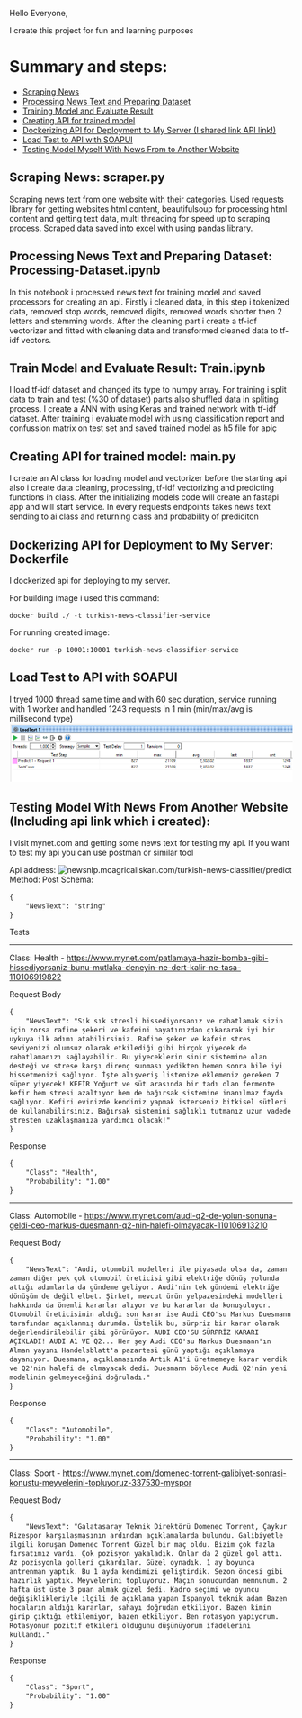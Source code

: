 Hello Everyone,

I create this project for fun and learning purposes

# Summary and steps: 

- [Scraping News](#scraping-news-scraperpy)
- [Processing News Text and Preparing Dataset](#processing-news-text-and-preparing-dataset-processing-datasetipynb)
- [Training Model and Evaluate Result](#train-model-and-evaluate-result-trainipynb)
- [Creating API for trained model](#creating-api-for-trained-model-mainpy)
- [Dockerizing API for Deployment to My Server (I shared link API link!)](#dockerizing-api-for-deployment-to-my-server-dockerfile)
- [Load Test to API with SOAPUI](#load-test-to-api-with-soapui)
- [Testing Model Myself With News From to Another Website](#testing-model-with-news-from-another-website-including-api-link-which-i-created)

## Scraping News: scraper.py
Scraping news text from one website with their categories. Used requests library for getting websites html content, beautifulsoup for processing html content and getting text data, multi threading for speed up to scraping process. Scraped data saved into excel with using pandas library.
## Processing News Text and Preparing Dataset: Processing-Dataset.ipynb
In this notebook i processed news text for training model and saved processors for creating an api. Firstly i cleaned data, in this step i tokenized data, removed stop words, removed digits, removed words shorter then 2 letters and stemming words. After the cleaning part i create a tf-idf vectorizer and fitted with cleaning data and transformed cleaned data to tf-idf vectors.
## Train Model and Evaluate Result: Train.ipynb
I load tf-idf dataset and changed its type to numpy array. For training i split data to train and test (%30 of dataset) parts also shuffled data in spliting process.
I create a ANN with using Keras and trained network with tf-idf dataset. After training i evaluate model with using classification report and confussion matrix on test set and saved trained model as h5 file for apiç
## Creating API for trained model: main.py
I create an AI class for loading model and vectorizer before the starting api also i create data cleaning, processing, tf-idf vectorizing and predicting functions in class.
After the initializing models code will create an fastapi app and will start service. In every requests endpoints takes news text sending to ai class and returning class and probability of prediciton 
## Dockerizing API for Deployment to My Server: Dockerfile
I dockerized api for deploying to my server. 

For building image i used this command:
```
docker build ./ -t turkish-news-classifier-service
```

For running created image: 
```
docker run -p 10001:10001 turkish-news-classifier-service
```

## Load Test to API with SOAPUI
I tryed 1000 thread same time and with 60 sec duration, service running with 1 worker and handled 1243 requests in 1 min (min/max/avg is millisecond type)
![Load Test](https://github.com/mcagricaliskan/turkish-news-classification/blob/master/README/Screenshot%202022-02-27%20233123.png?raw=true)

## Testing Model With News From Another Website (Including api link which i created):

I visit mynet.com and getting some news text for testing my api.
If you want to test my api you can use postman or similar tool

Api address: ![newsnlp.mcagricaliskan.com/turkish-news-classifier/predict](newsnlp.mcagricaliskan.com/turkish-news-classifier/predict)
Method: Post
Schema: 
```
{
    "NewsText": "string"
}
```

Tests

------
Class: Health - https://www.mynet.com/patlamaya-hazir-bomba-gibi-hissediyorsaniz-bunu-mutlaka-deneyin-ne-dert-kalir-ne-tasa-110106919822 

Request Body
```
{
	"NewsText": "Sık sık stresli hissediyorsanız ve rahatlamak sizin için zorsa rafine şekeri ve kafeini hayatınızdan çıkararak iyi bir uykuya ilk adımı atabilirsiniz. Rafine şeker ve kafein stres seviyenizi olumsuz olarak etkilediği gibi birçok yiyecek de rahatlamanızı sağlayabilir. Bu yiyeceklerin sinir sistemine olan desteği ve strese karşı direnç sunması yedikten hemen sonra bile iyi hissetmenizi sağlıyor. İşte alışveriş listenize eklemeniz gereken 7 süper yiyecek! KEFİR Yoğurt ve süt arasında bir tadı olan fermente kefir hem stresi azaltıyor hem de bağırsak sistemine inanılmaz fayda sağlıyor. Kefiri evinizde kendiniz yapmak isterseniz bitkisel sütleri de kullanabilirsiniz. Bağırsak sistemini sağlıklı tutmanız uzun vadede stresten uzaklaşmanıza yardımcı olacak!"
}
```
Response
```
{
    "Class": "Health",
    "Probability": "1.00"
}
```
------

Class: Automobile - https://www.mynet.com/audi-q2-de-yolun-sonuna-geldi-ceo-markus-duesmann-q2-nin-halefi-olmayacak-110106913210

Request Body
```
{
    "NewsText": "Audi, otomobil modelleri ile piyasada olsa da, zaman zaman diğer pek çok otomobil üreticisi gibi elektriğe dönüş yolunda attığı adımlarla da gündeme geliyor. Audi'nin tek gündemi elektriğe dönüşüm de değil elbet. Şirket, mevcut ürün yelpazesindeki modelleri hakkında da önemli kararlar alıyor ve bu kararlar da konuşuluyor. Otomobil üreticisinin aldığı son karar ise Audi CEO'su Markus Duesmann tarafından açıklanmış durumda. Üstelik bu, sürpriz bir karar olarak değerlendirilebilir gibi görünüyor. AUDI CEO'SU SÜRPRİZ KARARI AÇIKLADI! AUDI A1 VE Q2... Her şey Audi CEO'su Markus Duesmann'ın Alman yayını Handelsblatt'a pazartesi günü yaptığı açıklamaya dayanıyor. Duesmann, açıklamasında Artık A1'i üretmemeye karar verdik ve Q2'nin halefi de olmayacak dedi. Duesmann böylece Audi Q2'nin yeni modelinin gelmeyeceğini doğruladı."
}
```
Response
```
{
    "Class": "Automobile",
    "Probability": "1.00"
}
```
------

Class: Sport - https://www.mynet.com/domenec-torrent-galibiyet-sonrasi-konustu-meyvelerini-topluyoruz-337530-myspor

Request Body
```
{
    "NewsText": "Galatasaray Teknik Direktörü Domenec Torrent, Çaykur Rizespor karşılaşmasının ardından açıklamalarda bulundu. Galibiyetle ilgili konuşan Domenec Torrent Güzel bir maç oldu. Bizim çok fazla fırsatımız vardı. Çok pozisyon yakaladık. Onlar da 2 güzel gol attı. Az pozisyonla golleri çıkardılar. Güzel oynadık. 1 ay boyunca antrenman yaptık. Bu 1 ayda kendimizi geliştirdik. Sezon öncesi gibi hazırlık yaptık. Meyvelerini topluyoruz. Maçın sonucundan memnunum. 2 hafta üst üste 3 puan almak güzel dedi. Kadro seçimi ve oyuncu değişiklikleriyle ilgili de açıklama yapan İspanyol teknik adam Bazen hocaların aldığı kararlar, sahayı doğrudan etkiliyor. Bazen kimin girip çıktığı etkilemiyor, bazen etkiliyor. Ben rotasyon yapıyorum. Rotasyonun pozitif etkileri olduğunu düşünüyorum ifadelerini kullandı."
}
```
Response
```
{
    "Class": "Sport",
    "Probability": "1.00"
}
```